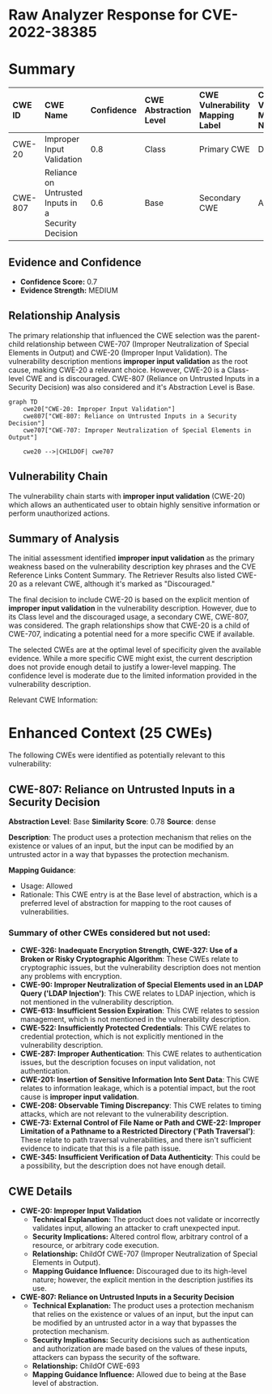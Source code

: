 # Raw Analyzer Response for CVE-2022-38385

# Summary
| CWE ID  | CWE Name                                                                                       | Confidence | CWE Abstraction Level | CWE Vulnerability Mapping Label | CWE-Vulnerability Mapping Notes |
| :-------- | :--------------------------------------------------------------------------------------------- | :---------- | :---------------------- | :------------------------------ | :------------------------------ |
| CWE-20   | Improper Input Validation                                                                    | 0.8       | Class                   | Primary CWE                    | Discouraged                   |
| CWE-807 | Reliance on Untrusted Inputs in a Security Decision                                                                         | 0.6       | Base                    | Secondary CWE                    | Allowed                   |

## Evidence and Confidence

*   **Confidence Score:** 0.7
*   **Evidence Strength:** MEDIUM

## Relationship Analysis
The primary relationship that influenced the CWE selection was the parent-child relationship between CWE-707 (Improper Neutralization of Special Elements in Output) and CWE-20 (Improper Input Validation). The vulnerability description mentions **improper input validation** as the root cause, making CWE-20 a relevant choice. However, CWE-20 is a Class-level CWE and is discouraged. CWE-807 (Reliance on Untrusted Inputs in a Security Decision) was also considered and it's Abstraction Level is Base. 

```mermaid
graph TD
    cwe20["CWE-20: Improper Input Validation"]
    cwe807["CWE-807: Reliance on Untrusted Inputs in a Security Decision"]
    cwe707["CWE-707: Improper Neutralization of Special Elements in Output"]

    cwe20 -->|CHILDOF| cwe707
```

## Vulnerability Chain
The vulnerability chain starts with **improper input validation** (CWE-20) which allows an authenticated user to obtain highly sensitive information or perform unauthorized actions.

## Summary of Analysis
The initial assessment identified **improper input validation** as the primary weakness based on the vulnerability description key phrases and the CVE Reference Links Content Summary. The Retriever Results also listed CWE-20 as a relevant CWE, although it's marked as "Discouraged."

The final decision to include CWE-20 is based on the explicit mention of **improper input validation** in the vulnerability description. However, due to its Class level and the discouraged usage, a secondary CWE, CWE-807, was considered. The graph relationships show that CWE-20 is a child of CWE-707, indicating a potential need for a more specific CWE if available.

The selected CWEs are at the optimal level of specificity given the available evidence. While a more specific CWE might exist, the current description does not provide enough detail to justify a lower-level mapping. The confidence level is moderate due to the limited information provided in the vulnerability description.

Relevant CWE Information:

# Enhanced Context (25 CWEs)
The following CWEs were identified as potentially relevant to this vulnerability:

## CWE-807: Reliance on Untrusted Inputs in a Security Decision
**Abstraction Level**: Base
**Similarity Score**: 0.78
**Source**: dense

**Description**:
The product uses a protection mechanism that relies on the existence or values of an input, but the input can be modified by an untrusted actor in a way that bypasses the protection mechanism.

**Mapping Guidance**:
- Usage: Allowed
- Rationale: This CWE entry is at the Base level of abstraction, which is a preferred level of abstraction for mapping to the root causes of vulnerabilities.

### Summary of other CWEs considered but not used:
*   **CWE-326: Inadequate Encryption Strength, CWE-327: Use of a Broken or Risky Cryptographic Algorithm**: These CWEs relate to cryptographic issues, but the vulnerability description does not mention any problems with encryption.
*   **CWE-90: Improper Neutralization of Special Elements used in an LDAP Query ('LDAP Injection')**: This CWE relates to LDAP injection, which is not mentioned in the vulnerability description.
*   **CWE-613: Insufficient Session Expiration**: This CWE relates to session management, which is not mentioned in the vulnerability description.
*   **CWE-522: Insufficiently Protected Credentials**: This CWE relates to credential protection, which is not explicitly mentioned in the vulnerability description.
*   **CWE-287: Improper Authentication**: This CWE relates to authentication issues, but the description focuses on input validation, not authentication.
*   **CWE-201: Insertion of Sensitive Information Into Sent Data**: This CWE relates to information leakage, which is a potential impact, but the root cause is **improper input validation**.
*   **CWE-208: Observable Timing Discrepancy**: This CWE relates to timing attacks, which are not relevant to the vulnerability description.
*   **CWE-73: External Control of File Name or Path and CWE-22: Improper Limitation of a Pathname to a Restricted Directory ('Path Traversal')**: These relate to path traversal vulnerabilities, and there isn't sufficient evidence to indicate that this is a file path issue.
*   **CWE-345: Insufficient Verification of Data Authenticity**: This could be a possibility, but the description does not have enough detail.

## CWE Details

*   **CWE-20: Improper Input Validation**
    *   **Technical Explanation:** The product does not validate or incorrectly validates input, allowing an attacker to craft unexpected input.
    *   **Security Implications:** Altered control flow, arbitrary control of a resource, or arbitrary code execution.
    *   **Relationship:** ChildOf CWE-707 (Improper Neutralization of Special Elements in Output).
    *   **Mapping Guidance Influence:** Discouraged due to its high-level nature; however, the explicit mention in the description justifies its use.
*   **CWE-807: Reliance on Untrusted Inputs in a Security Decision**
    *   **Technical Explanation:** The product uses a protection mechanism that relies on the existence or values of an input, but the input can be modified by an untrusted actor in a way that bypasses the protection mechanism.
    *   **Security Implications:** Security decisions such as authentication and authorization are made based on the values of these inputs, attackers can bypass the security of the software.
    *   **Relationship:** ChildOf CWE-693
    *   **Mapping Guidance Influence:** Allowed due to being at the Base level of abstraction.